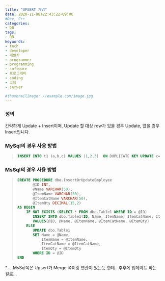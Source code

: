 ```yaml
---
title: "UPSERT 개념"
date: 2020-11-08T22:43:22+09:00
#Dev, C++
categories:
- DB
tags:
- DB
keywords:
- tech
- developer
- 개발자
- programmer
- programming
- software
- 프로그래머
- coding
- 코딩
- server

#thumbnailImage: //example.com/image.jpg
---
```


### 정의

간략하게 Update + Insert이며, Update 할 대상 row가 있을 경우 Update, 없을 경우 Insert입니다.

<!--more-->

### MySql의 경우 사용 방법

> ```sql
> INSERT INTO t1 (a,b,c) VALUES (1,2,3)  ON DUPLICATE KEY UPDATE c=c+1;
> ```



### MsSql의 경우 사용 방법

> ```sql
> CREATE PROCEDURE dbo.InsertOrUpdateEmployee
>        @ID INT,
>        @Name VARCHAR(50),
>        @ItemName VARCHAR(50),  
>        @ItemCatName VARCHAR(50),
>        @ItemQty DECIMAL(15,2)
> AS BEGIN
>     IF NOT EXISTS (SELECT * FROM dbo.Table1 WHERE ID = @ID)
>        INSERT INTO dbo.Table1(ID, Name, ItemName, ItemCatName, ItemQty)
>        VALUES(@ID, @Name, @ItemName, @ItemCatName, @ItemQty)
>     ELSE
>        UPDATE dbo.Table1
>        SET Name = @Name,
>            ItemName = @ItemName,
>            ItemCatName = @ItemCatName,
>            ItemQty = @ItemQty
>        WHERE ID = @ID
> END
> ```



*.....MsSql쪽은 Upsert가 Merge 쪽이랑 연관이 있는듯 한데.. 추후에 업데이트 하는걸로...